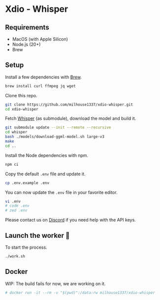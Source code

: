 # Xdio - Whisper

## Requirements

- MacOS (with Apple Silicon)
- Node.js (20+)
- Brew

## Setup

Install a few dependencies with [Brew](https://brew.sh/).

```bash
brew install curl ffmpeg jq wget
```

Clone this repo.

```bash
git clone https://github.com/milhouse1337/xdio-whisper.git
cd xdio-whisper
```

Fetch [Whisper](https://github.com/ggerganov/whisper.cpp) (as submodule), download the model and build it.

```bash
git submodule update --init --remote --recursive
cd whisper
bash ./models/download-ggml-model.sh large-v3
make
cd ..
```

Install the Node dependencies with npm.

```bash
npm ci
```

Copy the default `.env` file and update it.

```bash
cp .env.example .env
```

You can now update the `.env` file in your favorite editor. 

```bash
vi .env
# code .env
# zed .env
```

Please contact us on [Discord](https://discord.gg/A6tHyATaw7) if you need help with the API keys.

## Launch the worker 🚀

To start the process.

```bash
./work.sh
```

## Docker

WIP: The build fails for now, we are working on it.

```bash
# docker run -it --rm -v "$(pwd)":/data:rw milhouse1337/xdio-whisper
```
